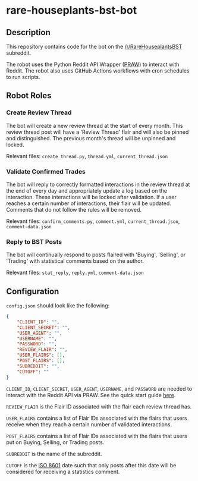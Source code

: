 # rare-houseplants-bst-bot

## Description

This repository contains code for the bot on the [/r/RareHouseplantsBST](https://www.reddit.com/r/RareHouseplantsBST/) subreddit.

The robot uses the Python Reddit API Wrapper ([PRAW](https://praw.readthedocs.io/en/latest/)) to interact with Reddit. The robot also uses GitHub Actions workflows with cron schedules to run scripts.

## Robot Roles

### Create Review Thread

The bot will create a new review thread at the start of every month. This review thread post will have a 'Review Thread' flair and will also be pinned and distinguished. The previous month's thread will be unpinned and locked.

Relevant files: `create_thread.py`, `thread.yml`, `current_thread.json`

### Validate Confirmed Trades

The bot will reply to correctly formatted interactions in the review thread at the end of every day and appropriately update a log based on the interaction. These interactions will be locked after validation. If a user reaches a certain number of interactions, their flair will be updated. Comments that do not follow the rules will be removed.

Relevant files: `confirm_comments.py`, `comment.yml`, `current_thread.json`, `comment-data.json`

### Reply to BST Posts

The bot will continually respond to posts flaired with 'Buying', 'Selling', or 'Trading' with statistical comments based on the author.

Relevant files: `stat_reply`, `reply.yml`, `comment-data.json`

## Configuration

`config.json` should look like the following:

```json
{
    "CLIENT_ID": "",
    "CLIENT_SECRET": "",
    "USER_AGENT": "",
    "USERNAME": "",
    "PASSWORD": "",
    "REVIEW_FLAIR": "",
    "USER_FLAIRS": [],
    "POST_FLAIRS": [],
    "SUBREDDIT": "",
    "CUTOFF": ""
}
```

`CLIENT_ID`, `CLIENT_SECRET`, `USER_AGENT`, `USERNAME`, and `PASSWORD` are needed to interact with the Reddit API via PRAW. See the quick start guide [here](https://praw.readthedocs.io/en/latest/getting_started/quick_start.html).

`REVIEW_FLAIR` is the Flair ID associated with the flair each review thread has.

`USER_FLAIRS` contains a list of Flair IDs associated with the flairs that users receive when they reach a certain number of validated interactions.

`POST_FLAIRS` contains a list of Flair IDs associated with the flairs that users put on Buying, Selling, or Trading posts.

`SUBREDDIT` is the name of the subreddit.

`CUTOFF` is the [ISO 8601](https://en.wikipedia.org/wiki/ISO_8601) date such that only posts after this date will be considered for receiving a statistics comment.
